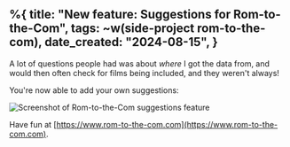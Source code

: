 %{
    title: "New feature: Suggestions for Rom-to-the-Com",
    tags: ~w(side-project rom-to-the-com),
    date_created: "2024-08-15",
}
---
A lot of questions people had was about _where_ I got the data from, and would then often check for films being included, and they weren't always!

You're now able to add your own suggestions:

![Screenshot of Rom-to-the-Com suggestions feature](/images/blog/rom-to-the-com-suggestions.png)

Have fun at [https://www.rom-to-the-com.com](https://www.rom-to-the-com.com).

